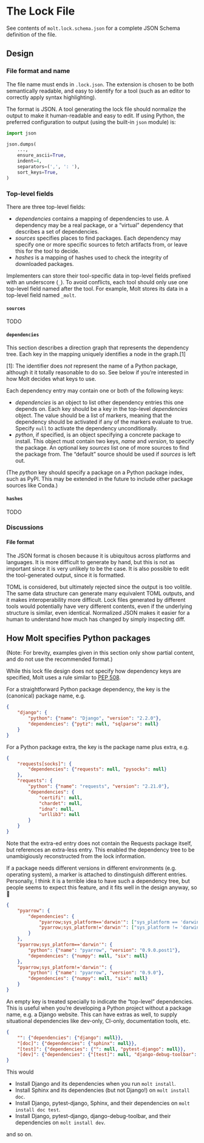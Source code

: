 # The Lock File

See contents of `molt.lock.schema.json` for a complete JSON Schema definition
of the file.

## Design

### File format and name

The file name must ends in `.lock.json`. The extension is chosen to be both
semantically readable, and easy to identify for a tool (such as an editor to
correctly apply syntax highlighting).

The format is JSON. A tool generating the lock file should normalize the output
to make it human-readable and easy to edit. If using Python, the preferred
configuration to output (using the built-in `json` module) is:

```python
import json

json.dumps(
    ...,
    ensure_ascii=True,
    indent=4,
    separators=(',', ': '),
    sort_keys=True,
)
```

### Top-level fields

There are three top-level fields:

* *dependencies* contains a mapping of dependencies to use. A dependency may
  be a real package, or a “virtual” dependency that describes a set of
  dependencies.
* *sources* specifies places to find packages. Each dependency may specify
  one or more specific sources to fetch artifacts from, or leave this for the
  tool to decide.
* *hashes* is a mapping of hashes used to check the integrity of downloaded
  packages.

Implementers can store their tool-specific data in top-level fields prefixed
with an underscore (`_`). To avoid conflicts, each tool should only use one
top-level field named after the tool. For example, Molt stores its data in a
top-level field named `_molt`.

#### `sources`

TODO

#### `dependencies`

This section describes a direction graph that represents the dependency tree.
Each key in the mapping uniquely identifies a node in the graph.[1]

[1]: The identifier does *not* represent the name of a Python package, although
     it it totally reasonable to do so. See below if you’re interested in how
     Molt decides what keys to use.

Each dependency entry may contain one or both of the following keys:

* *dependencies* is an object to list other dependency entries this one depends
  on. Each key should be a key in the top-level *dependencies* object. The
  value should be a list of markers, meaning that the dependency should be
  activated if any of the markers evaluate to true. Specify `null` to activate
  the dependency unconditionally.
* *python*, if specified, is an object specifying a concrete package to
  install. This object must contain two keys, *name* and *version*, to specify
  the package. An optional key *sources* list one of more sources to find the
  package from. The “default” source should be used if *sources* is left out.

(The *python* key should specify a package on a Python package index, such as
PyPI. This may be extended in the future to include other package sources like
Conda.)


#### `hashes`

TODO

### Discussions

#### File format

The JSON format is chosen because it is ubiquitous across platforms and
languages. It is more difficult to generate by hand, but this is not as
important since it is very unlikely to be the case. It is also possible to
edit the tool-generated output, since it is formatted.

TOML is considered, but ultimately rejected since the output is too volitile.
The same data structure can generate many equivalent TOML outputs, and it makes
interoperability more difficult. Lock files generated by different tools would
potentially have very different contents, even if the underlying structure is
similar, even identical. Normalized JSON makes it easier for a human to
understand how much has changed by simply inspecting diff.

## How Molt specifies Python packages

(Note: For brevity, examples given in this section only show partial content,
and do not use the recommended format.)

While this lock file design does not specify how dependency keys are specified,
Molt uses a rule similar to [PEP 508].

[PEP 508]: https://www.python.org/dev/peps/pep-0508/

For a straightforward Python package dependency, the key is the (canonical)
package name, e.g.

```json
{
    "django": {
        "python": {"name": "Django", "version": "2.2.0"},
        "dependencies": {"pytz": null, "sqlparse": null}
    }
}
```

For a Python package extra, the key is the package name plus extra, e.g.

```json
{
    "requests[socks]": {
        "dependencies": {"requests": null, "pysocks": null}
    },
    "requests": {
        "python": {"name": "requests", "version": "2.21.0"},
        "dependencies": {
            "certifi": null,
            "chardet": null,
            "idna": null,
            "urllib3": null
        }
    }
}
```

Note that the extra-ed entry does not contain the Requests package itself, but
references an extra-less entry. This enabled the dependency tree to be
unambigiously reconstructed from the lock information.

If a package needs different versions in different environments (e.g. operating
system), a marker is attached to dinstinguish different entries. Personally, I
think it is a terrible idea to have such a dependency tree, but people seems to
expect this feature, and it fits well in the design anyway, so :shrug:

```json
{
    "pyarrow": {
        "dependencies": {
            "pyarrow;sys_platform=='darwin'": ["sys_platform == 'darwin'"],
            "pyarrow;sys_platform!='darwin'": ["sys_platform != 'darwin'"]
        }
    },
    "pyarrow;sys_platform=='darwin'": {
        "python": {"name": "pyarrow", "version": "0.9.0.post1"},
        "dependencies": {"numpy": null, "six": null}
    },
    "pyarrow;sys_platform!='darwin'": {
        "python": {"name": "pyarrow", "version": "0.9.0"},
        "dependencies": {"numpy": null, "six": null}
    }
}
```

An empty key is treated specially to indicate the “top-level” dependencies.
This is useful when you’re developing a Python project without a package name,
e.g. a Django website. This can have extras as well, to supply situational
dependencies like dev-only, CI-only, documentation tools, etc.

```json
{
    "": {"dependencies": {"django": null}},
    "[doc]": {"dependencies": {"sphinx": null}},
    "[test]": {"dependencies": {"": null, "pytest-django": null}},
    "[dev]": {"dependencies": {"[test]": null, "django-debug-toolbar": null}}
}
```

This would

* Install Django and its dependencies when you run `molt install`.
* Install Sphinx and its dependencies (but not Django!) on `molt install doc`.
* Install Django, pytest-django, Sphinx, and their dependencies on
  `molt install doc test`.
* Install Django, pytest-django, django-debug-toolbar, and their dependencies
  on `molt install dev`.

and so on.
